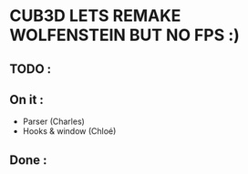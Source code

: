 # CUB3D LETS REMAKE WOLFENSTEIN BUT NO FPS :) 

## TODO : 

## On it : 
- Parser (Charles)
- Hooks & window (Chloé)


## Done  :


